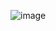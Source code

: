 ![image](https://user-images.githubusercontent.com/36027403/176355284-3aa5239f-a0c5-4a66-aabc-392e85636afc.png)
